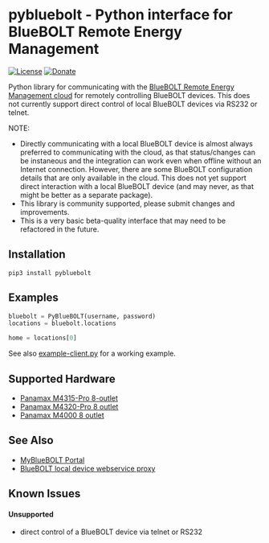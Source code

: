 # pybluebolt - Python interface for BlueBOLT Remote Energy Management

[![License](https://img.shields.io/badge/License-Apache%202.0-blue.svg)](https://opensource.org/licenses/Apache-2.0)
[![Donate](https://img.shields.io/badge/Donate-PayPal-green.svg)](https://www.paypal.com/cgi-bin/webscr?cmd=_donations&business=WREP29UDAMB6G)

Python library for communicating with the [BlueBOLT Remote Energy Management cloud](https://www.panamax.com/power-management/bluebolt-20-ip-power-management) for remotely controlling BlueBOLT devices. This does not currently support direct control of local BlueBOLT devices via RS232 or telnet.

NOTE:

* Directly communicating with a local BlueBOLT device is almost always preferred to communicating with the cloud, as that status/changes can be instaneous and the integration can work even when offline without an Internet connection. However, there are some BlueBOLT configuration details that are only available in the cloud. This does not yet support direct interaction with a local BlueBOLT device (and may never, as that might be better as a separate package).
* This library is community supported, please submit changes and improvements.
* This is a very basic beta-quality interface that may need to be refactored in the future.

## Installation

```
pip3 install pybluebolt
```

## Examples

```python
bluebolt = PyBlueBOLT(username, password)
locations = bluebolt.locations

home = locations[0]
```

See also [example-client.py](example-client.py) for a working example.

## Supported Hardware

* [Panamax M4315-Pro 8-outlet](https://www.amazon.com/Panamax-M4315-PRO-Bluebolt-Management-Monitoring/dp/B003XEAQTU?tag=rynoshark-20)
* [Panamax M4320-Pro 8 outlet](https://www.amazon.com/Panamax-M4320-Programmable-Power-Management/dp/B007I4GLQI?tag=rynoshark-20)
* [Panamax M4000 8 outlet](https://www.amazon.com/Panamax-Outlet-BlueBOLT-Programmable-Management/dp/B00WK646I4?tag=rynoshark-20)

## See Also

* [MyBlueBOLT Portal](https://www.mybluebolt.com/)
* [BlueBOLT local device webservice proxy](https://github.com/Tenflare/bluebolt-api)

## Known Issues

#### Unsupported

* direct control of a BlueBOLT device via telnet or RS232 
